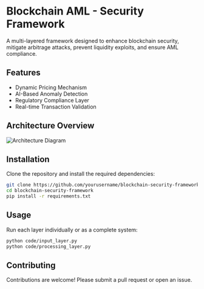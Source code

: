 # Blockchain AML - Security Framework

A multi-layered framework designed to enhance blockchain security, mitigate arbitrage attacks, prevent liquidity exploits, and ensure AML compliance.

## Features
- Dynamic Pricing Mechanism
- AI-Based Anomaly Detection
- Regulatory Compliance Layer
- Real-time Transaction Validation

## Architecture Overview
![Architecture Diagram](docs/architecture_diagram.png)

## Installation
Clone the repository and install the required dependencies:
```bash
git clone https://github.com/yourusername/blockchain-security-framework.git
cd blockchain-security-framework
pip install -r requirements.txt
``` 

## Usage  
Run each layer individually or as a complete system:  

```bash  
python code/input_layer.py
python code/processing_layer.py
```


## Contributing
Contributions are welcome! Please submit a pull request or open an issue.
